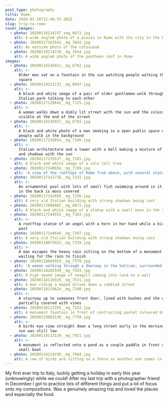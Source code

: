 ```yaml
---
post_type: photography
title: Rome
date: 2020-01-16T12:46:55.282Z
slug: trip-to-rome
cover_images:
  - photo: 20200116134747_img_6673.jpg
    alt: A wide angled photo of a piazza in Rome with the city in the background
  - photo: 20200117103542__mg_7042.jpg
    alt: An outside photo of the colosseum
  - photo: 20200118114720__mg_7614.jpg
    alt: A wide angled photo of the pantheon roof in Rome
images:
  - photo: 20200116145411__mg_6782.jpg
    alt: >-
      Older man sat on a fountain in the sun watching people walking through the
      square
  - photo: 20200119121133__mg_8047.jpg
    alt: >-
      A black and white image of a pair of older gentlemen walk through an
      Italian park talking to each other
  - photo: 20200117120642__mg_7125.jpg
    alt: >-
      A woman walks down a dimly lit street with the sun and the colosseum
      visible at the end of the street
  - photo: 20200116145557__mg_6793.jpg
    alt: >-
      A black and white photo of a man smoking in a open public space while
      people walk in the background
  - photo: 20200117134854__mg_7166.jpg
    alt: >-
      Italian architecture and a tower with a bell making a mixture of colours
      and shadows with the sun
  - photo: 20200117135517__mg_7181.jpg
    alt: A black and white image of a solo tall tree
  - photo: 20200117140654__mg_7199.jpg
    alt: 'A view of the rooftops of Rome from above, with several statues visible'
  - photo: 20200117141718__mg_7232.jpg
    alt: >-
      An ornamental pool with lots of small fish swimming around in it, the wall
      in the back is moss covered
  - photo: 20200117142650__mg_7256.jpg
    alt: A very old Italian building with strong shadows being cast
  - photo: 20200117080402__mg_6873.jpg
    alt: A black and white image of a statue with a small moon in the sky behind it
  - photo: 20200117144553__mg_7303.jpg
    alt: >-
      A rootftop statue of an angel with a horn in her hand while a bird flies
      past
  - photo: 20200117144644__mg_7307.jpg
    alt: A very old Italian building with strong shadows being cast
  - photo: 20200118075923__mg_7339.jpg
    alt: >-
      A man escapes the heavy rain sitting on the bottom of a monument column
      waiting for the rain to finish
  - photo: 20200118084919__mg_7379.jpg
    alt: 'A woman walking through a doorway in the Vatican, surrounded by artworks'
  - photo: 20200118105549__mg_7503.jpg
    alt: A high speed image of seagull coming into land on a wall
  - photo: 20200118110335__mg_7531.jpg
    alt: A man riding a moped drives down a cobbled street
  - photo: 20200118110624__mg_7540.jpg
    alt: >-
      A stairway up to someones front door, lined with bushes and the walls
      partially covered with vines
  - photo: 20200118112355__mg_7552.jpg
    alt: A monument fountain in front of contrasting pastel coloured buildings
  - photo: 20200119083130__mg_7750.jpg
    alt: >-
      A birds eye view straight down a long street early in the morning when the
      sun was still low
  - photo: 20200119113139__mg_7921.jpg
    alt: >-
      A monument is reflected onto a pond as a couple paddle in front of it on a
      small boat
  - photo: 20200119114236__mg_7984.jpg
    alt: A row of birds are sitting on a fence as another one comes in to land
---
```

My first ever trip to Italy, luckily getting a holiday in early this year (unknowingly) while we could! After my last trip with a photographer friend in December I got to practice lots of different things and put a lot of focus onto my compositions. Was a genuinely amazing trip and loved the places and especially the food.